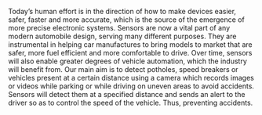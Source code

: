 Today’s human effort is in the direction of how to make devices easier, safer, faster and more accurate, which is the source of the emergence of more precise electronic systems.
Sensors are now a vital part of any modern automobile design, serving many different purposes. They are instrumental in helping car manufactures to bring models to market that are safer, more fuel efficient and more comfortable to drive. Over time, sensors will also enable greater degrees of vehicle automation, which the industry will benefit from.
Our main aim is to detect potholes, speed breakers or vehicles present at a certain distance using a camera which records images or videos while parking or while driving on uneven areas to avoid accidents.
Sensors will detect them at a specified distance and sends an alert to the driver so as to control the speed of the vehicle. Thus, preventing accidents.

